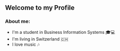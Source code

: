 ## Welcome to my Profile 

### About me: 
- I'm a student in Business Information Systems 🎓💻 
- I'm living in Switzerland 🇨🇭  
- I love music 🎶 

<!--
**ISxOdin/ISxOdin** is a ✨ _special_ ✨ repository because its `README.md` (this file) appears on your GitHub profile.

Here are some ideas to get you started:

- 🔭 I’m currently working on ...
- 🌱 I’m currently learning ...
- 👯 I’m looking to collaborate on ...
- 🤔 I’m looking for help with ...
- 💬 Ask me about ...
- 📫 How to reach me: ...
- 😄 Pronouns: ...
- ⚡ Fun fact: ...
-->
